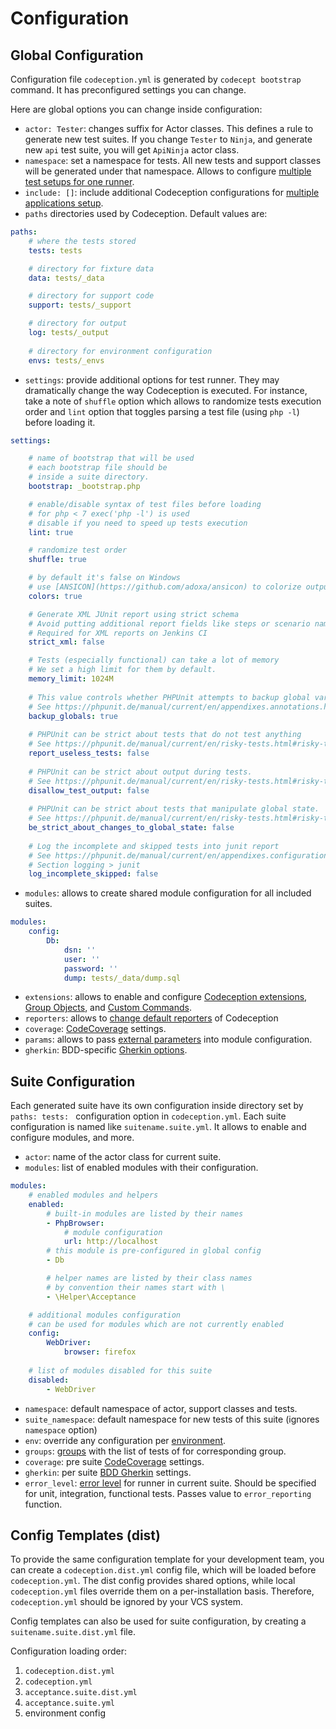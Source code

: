 # Configuration

## Global Configuration

Configuration file `codeception.yml` is generated by `codecept bootstrap` command. It has preconfigured settings you can change.

Here are global options you can change inside configuration:

* `actor: Tester`: changes suffix for Actor classes. This defines a rule to generate new test suites. If you change `Tester` to `Ninja`, and generate new `api` test suite, you will get `ApiNinja` actor class.
* `namespace`: set a namespace for tests. All new tests and support classes will be generated under that namespace. Allows to configure [multiple test setups for one runner](http://codeception.com/docs/08-Customization#Namespaces).
* `include: []`: include additional Codeception configurations for [multiple applications setup](http://codeception.com/docs/08-Customization#Namespaces).
* `paths` directories used by Codeception. Default values are:

```yaml
paths:
    # where the tests stored
    tests: tests

    # directory for fixture data    
    data: tests/_data

    # directory for support code
    support: tests/_support

    # directory for output
    log: tests/_output
    
    # directory for environment configuration
    envs: tests/_envs
```

* `settings`: provide additional options for test runner. They may dramatically change the way Codeception is executed. For instance, take a note of `shuffle` option which allows to randomize tests execution order and `lint` option that toggles parsing a test file (using `php -l`) before loading it.

```yaml
settings:

    # name of bootstrap that will be used
    # each bootstrap file should be 
    # inside a suite directory.
    bootstrap: _bootstrap.php

    # enable/disable syntax of test files before loading
    # for php < 7 exec('php -l') is used
    # disable if you need to speed up tests execution
    lint: true

    # randomize test order
    shuffle: true

    # by default it's false on Windows
    # use [ANSICON](https://github.com/adoxa/ansicon) to colorize output.
    colors: true

    # Generate XML JUnit report using strict schema
    # Avoid putting additional report fields like steps or scenario names tot it
    # Required for XML reports on Jenkins CI
    strict_xml: false

    # Tests (especially functional) can take a lot of memory
    # We set a high limit for them by default.
    memory_limit: 1024M
    
    # This value controls whether PHPUnit attempts to backup global variables
    # See https://phpunit.de/manual/current/en/appendixes.annotations.html#appendixes.annotations.backupGlobals
    backup_globals: true
    
    # PHPUnit can be strict about tests that do not test anything
    # See https://phpunit.de/manual/current/en/risky-tests.html#risky-tests.useless-tests
    report_useless_tests: false
    
    # PHPUnit can be strict about output during tests.
    # See https://phpunit.de/manual/current/en/risky-tests.html#risky-tests.output-during-test-execution
    disallow_test_output: false
    
    # PHPUnit can be strict about tests that manipulate global state.
    # See https://phpunit.de/manual/current/en/risky-tests.html#risky-tests.global-state-manipulation
    be_strict_about_changes_to_global_state: false
    
    # Log the incomplete and skipped tests into junit report
    # See https://phpunit.de/manual/current/en/appendixes.configuration.html 
    # Section logging > junit
    log_incomplete_skipped: false
```

* `modules`: allows to create shared module configuration for all included suites.

```yaml
modules:
    config:
        Db:
            dsn: ''
            user: ''
            password: ''
            dump: tests/_data/dump.sql
```

* `extensions`: allows to enable and configure [Codeception extensions](http://codeception.com/docs/08-Customization#Extension), [Group Objects](http://codeception.com/docs/08-Customization#Group-Objects), and [Custom Commands](http://codeception.com/docs/08-Customization#Custom-Commands).
* `reporters`: allows to [change default reporters](http://codeception.com/docs/08-Customization#Custom-Reporters) of Codeception
* `coverage`: [CodeCoverage](http://codeception.com/docs/11-Codecoverage#Configuration) settings.
* `params`: allows to pass [external parameters](http://codeception.com/docs/06-ModulesAndHelpers#Dynamic-Configuration-With-Params) into module configuration.
* `gherkin`: BDD-specific [Gherkin options](http://codeception.com/docs/07-BDD#Configuration).

## Suite Configuration

Each generated suite have its own configuration inside directory set by `paths: tests: ` configuration option in `codeception.yml`. Each suite configuration is named like `suitename.suite.yml`. It allows to enable and configure modules, and more.

* `actor`: name of the actor class for current suite. 
* `modules`: list of enabled modules with their configuration.

```yaml
modules:
    # enabled modules and helpers
    enabled:
        # built-in modules are listed by their names
        - PhpBrowser:
            # module configuration
            url: http://localhost
        # this module is pre-configured in global config
        - Db

        # helper names are listed by their class names
        # by convention their names start with \        
        - \Helper\Acceptance

    # additional modules configuration
    # can be used for modules which are not currently enabled
    config:
        WebDriver:
            browser: firefox
    
    # list of modules disabled for this suite
    disabled:
        - WebDriver

```


* `namespace`: default namespace of actor, support classes and tests.
* `suite_namespace`: default namespace for new tests of this suite (ignores `namespace` option)
* `env`: override any configuration per [environment](http://codeception.com/docs/07-AdvancedUsage#Environments).
* `groups`: [groups](http://codeception.com/docs/07-AdvancedUsage#Groups) with the list of tests of for corresponding group.
* `coverage`: pre suite [CodeCoverage](http://codeception.com/docs/11-Codecoverage#Configuration) settings.
* `gherkin`: per suite [BDD Gherkin](http://codeception.com/docs/07-BDD#Configuration) settings.
* `error_level`: [error level](http://codeception.com/docs/04-FunctionalTests#Error-Reporting) for runner in current suite. Should be specified for unit, integration, functional tests. Passes value to `error_reporting` function.


## Config Templates (dist)

To provide the same configuration template for your development team, you can create a `codeception.dist.yml` config file, which will be loaded before `codeception.yml`. The dist config provides shared options, while local `codeception.yml` files override them on a per-installation basis. Therefore, `codeception.yml` should be ignored by your VCS system.

Config templates can also be used for suite configuration, by creating a `suitename.suite.dist.yml` file.

Configuration loading order:

1. `codeception.dist.yml`
2. `codeception.yml`
3. `acceptance.suite.dist.yml`
4. `acceptance.suite.yml`
5. environment config
